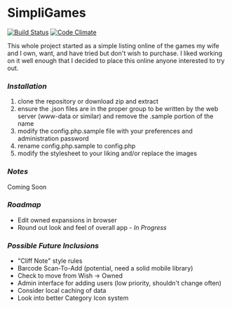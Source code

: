 SimpliGames
====================================
[![Build Status](https://travis-ci.org/peoii/SimpliGames.svg?branch=master)](https://travis-ci.org/peoii/SimpliGames)
[![Code Climate](https://codeclimate.com/github/peoii/SimpliGames/badges/gpa.svg)](https://codeclimate.com/github/peoii/SimpliGames)

This whole project started as a simple listing online of the games my wife and I own, want, and have tried but don't wish to purchase.
I liked working on it well enough that I decided to place this online anyone interested to try out.

### _Installation_
1. clone the repository or download zip and extract
2. ensure the .json files are in the proper group to be written by the web server (www-data or similar) and remove the .sample portion of the name
3. modify the config.php.sample file with your preferences and administration password
4. rename config.php.sample to config.php
5. modify the stylesheet to your liking and/or replace the images

### _Notes_
Coming Soon

### _Roadmap_
* Edit owned expansions in browser
* Round out look and feel of overall app - *In Progress*

### _Possible Future Inclusions_
* "Cliff Note" style rules
* Barcode Scan-To-Add (potential, need a solid mobile library)
* Check to move from Wish -> Owned
* Admin interface for adding users (low priority, shouldn't change often)
* Consider local caching of data
* Look into better Category Icon system
